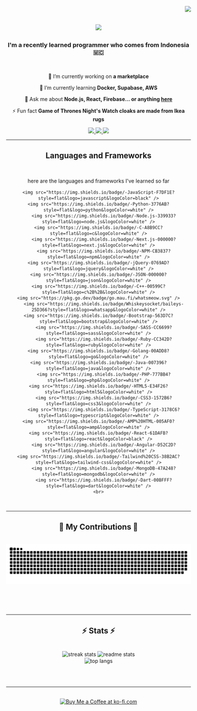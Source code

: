 <img align="right" src="https://visitor-badge.laobi.icu/badge?page_id=salesp07.salesp07" />

<h1 align="center">
    <img src="https://readme-typing-svg.herokuapp.com/?font=Righteous&size=35&center=true&vCenter=true&width=500&height=70&duration=4000&lines=Hi+There!+👋;+I'm+Wildan+Aryadi;+The+Developer's+Of+AlyaCompany" />
</h1>

<h3 align="center">I'm a recently learned programmer who comes from Indonesia 🇲🇨</h3>

<br/>

<div align="center">
 
 🔭 I’m currently working on **a marketplace**
 
 🌱 I’m currently learning **Docker, Supabase, AWS**

💬 Ask me about **Node.js, React, Firebase... or anything [here](https://github.com/salesp07/salesp07/issues)**

⚡ Fun fact **Game of Thrones Night's Watch cloaks are made from Ikea rugs**

 </div>
 
<div align="center"> 
  <a href="mailto:pedro.sales.muniz@gmail.com">
    <img src="https://img.shields.io/badge/Gmail-333333?style=for-the-badge&logo=gmail&logoColor=red" />
  </a>
  <a href="https://linkedin.com/in/pedro-sales-muniz" target="_blank">
    <img src="https://img.shields.io/badge/LinkedIn-0077B5?style=for-the-badge&logo=linkedin&logoColor=white" target="_blank" />
  </a>
  <a href="https://salesp07.github.io" target="_blank">
     <img src="https://img.shields.io/badge/Portfolio-FF5722?style=for-the-badge&logo=todoist&logoColor=white" target="_blank" /> <!-- sqlite, safari, google-chrome are other good icon options -->
  </a>
</div>

 <hr/>
 
<h2 align="center">Languages and Frameworks</h2>
<br/>
<div align="center">

here are the languages ​​and frameworks I've learned so far

    <img src="https://img.shields.io/badge/-JavaScript-F7DF1E?style=flat&logo=javascript&logoColor=black" />
    <img src="https://img.shields.io/badge/-Python-3776AB?style=flat&logo=python&logoColor=white" />
        <img src="https://img.shields.io/badge/-Node.js-339933?style=flat&logo=node.js&logoColor=white" />
    <img src="https://img.shields.io/badge/-C-A8B9CC?style=flat&logo=c&logoColor=white" />
        <img src="https://img.shields.io/badge/-Next.js-000000?style=flat&logo=next.js&logoColor=white" />
        <img src="https://img.shields.io/badge/-NPM-CB3837?style=flat&logo=npm&logoColor=white" />
    <img src="https://img.shields.io/badge/-jQuery-0769AD?style=flat&logo=jquery&logoColor=white" />
    <img src="https://img.shields.io/badge/-JSON-000000?style=flat&logo=json&logoColor=white" />
    <img src="https://img.shields.io/badge/-C++-00599C?style=flat&logo=c%2B%2B&logoColor=white" />
    <img src="https://pkg.go.dev/badge/go.mau.fi/whatsmeow.svg" />
        <img src="https://img.shields.io/badge/Whiskeysocket/baileys-25D366?style=flat&logo=whatsapp&logoColor=white" />
    <img src="https://img.shields.io/badge/-Bootstrap-563D7C?style=flat&logo=bootstrap&logoColor=white" />
        <img src="https://img.shields.io/badge/-SASS-CC6699?style=flat&logo=sass&logoColor=white" />
        <img src="https://img.shields.io/badge/-Ruby-CC342D?style=flat&logo=ruby&logoColor=white" />
    <img src="https://img.shields.io/badge/-Golang-00ADD8?style=flat&logo=go&logoColor=white" />
    <img src="https://img.shields.io/badge/-Java-007396?style=flat&logo=java&logoColor=white" />
        <img src="https://img.shields.io/badge/-PHP-777BB4?style=flat&logo=php&logoColor=white" />
    <img src="https://img.shields.io/badge/-HTML5-E34F26?style=flat&logo=html5&logoColor=white" />
        <img src="https://img.shields.io/badge/-CSS3-1572B6?style=flat&logo=css3&logoColor=white" />
        <img src="https://img.shields.io/badge/-TypeScript-3178C6?style=flat&logo=typescript&logoColor=white" />
    <img src="https://img.shields.io/badge/-AMP%20HTML-005AF0?style=flat&logo=amp&logoColor=white" />
    <img src="https://img.shields.io/badge/-React-61DAFB?style=flat&logo=react&logoColor=black" />
        <img src="https://img.shields.io/badge/-Angular-D52C2D?style=flat&logo=angular&logoColor=white" />
    <img src="https://img.shields.io/badge/-Tailwind%20CSS-38B2AC?style=flat&logo=tailwind-css&logoColor=white" />
        <img src="https://img.shields.io/badge/-MongoDB-47A248?style=flat&logo=mongodb&logoColor=white" />
        <img src="https://img.shields.io/badge/-Dart-00BFFF?style=flat&logo=dart&logoColor=white" />
    <br>
</div>

<br/>
<hr/>

<div align="center">
  <h2>🐍 My Contributions 🐍</h2>
  <br>
  <img alt="snake eating my contributions" src="https://raw.githubusercontent.com/salesp07/salesp07/output/github-contribution-grid-snake.svg" />
  
  <br/><br/><br/>
</div>

<hr/>

<h2 align="center">⚡ Stats ⚡</h2>
<br>
<div align=center>
  <img width=390 src="https://github-readme-streak-stats-salesp07.vercel.app/?user=salesp07&count_private=true&theme=react&border_radius=10" alt="streak stats"/>
  <img width=390 src="https://github-readme-stats-salesp07.vercel.app/api?username=salesp07&count_private=true&show_icons=true&theme=react&rank_icon=github&border_radius=10" alt="readme stats" />
  <br/>
  <img width=325 align="center" src="https://github-readme-stats-salesp07.vercel.app/api/top-langs/?username=salesp07&hide=HTML&langs_count=8&layout=compact&theme=react&border_radius=10&size_weight=0.5&count_weight=0.5&exclude_repo=github-readme-stats" alt="top langs" />
</div>

<br/><br/>

<hr/>

<br/>

<div align="center">
<a href='https://ko-fi.com/V7V4RAK9C' target='_blank'><img height='64' style='border:0px;height:64px;' src='https://storage.ko-fi.com/cdn/kofi1.png?v=3' border='0' alt='Buy Me a Coffee at ko-fi.com' /></a>
</div>

<br/>